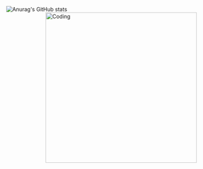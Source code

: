 ![Anurag's GitHub stats](https://github-readme-stats.vercel.app/api?username=Offboy-mp4&show_icons=true&theme=apprentice)
  <img align="right" alt="Coding" width="400" src="https://onlinegiftools.com/images/examples-onlinegiftools/surface-3d-projection-black-and-white.gif">
